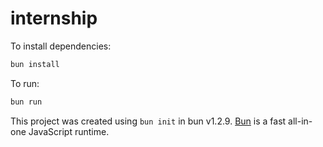 # internship

To install dependencies:

```bash
bun install
```

To run:

```bash
bun run 
```

This project was created using `bun init` in bun v1.2.9. [Bun](https://bun.sh) is a fast all-in-one JavaScript runtime.
